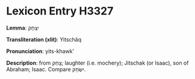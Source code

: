 # Lexicon Entry H3327

**Lemma**: יִצְחָק

**Transliteration (xlit)**: Yitschâq

**Pronunciation**: yits-khawk'

**Description**:
from צָחַק; laughter (i.e. mochery); Jitschak (or Isaac), son of Abraham; Isaac. Compare יִשְׂחָק.
